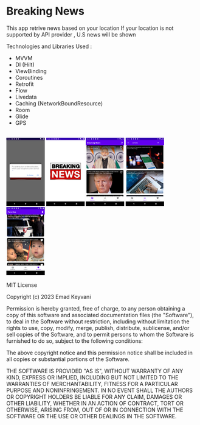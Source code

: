 # Breaking News

This app retrive news based on your location
If your location is not supported by API provider , U.S news will be shown

Technologies and Libraries Used :
<br>
* MVVM
* DI (Hilt)
* ViewBinding
* Coroutines
* Retrofit
* Flow
* Livedata
* Caching (NetworkBoundResource)
* Room
* Glide
* GPS


<br>

<img alt="emadkeyvani Breaking_News" src="/screenshots/01.png" width="20%">
<img alt="emadkeyvani Breaking_News" src="/screenshots/02.png" width="20%">
<img alt="emadkeyvani Breaking_News" src="/screenshots/03.png" width="20%">
<img alt="emadkeyvani Breaking_News" src="/screenshots/04.png" width="20%">
<img alt="emadkeyvani Breaking_News" src="/screenshots/05.png" width="20%">


<br>

MIT License
<br>

Copyright (c) 2023 Emad Keyvani
<br>

Permission is hereby granted, free of charge, to any person obtaining a copy of this software and associated documentation files (the "Software"), to deal in the Software without restriction, including without limitation the rights to use, copy, modify, merge, publish, distribute, sublicense, and/or sell copies of the Software, and to permit persons to whom the Software is furnished to do so, subject to the following conditions:
<br>

The above copyright notice and this permission notice shall be included in all copies or substantial portions of the Software.
<br>

THE SOFTWARE IS PROVIDED "AS IS", WITHOUT WARRANTY OF ANY KIND, EXPRESS OR IMPLIED, INCLUDING BUT NOT LIMITED TO THE WARRANTIES OF MERCHANTABILITY, FITNESS FOR A PARTICULAR PURPOSE AND NONINFRINGEMENT. IN NO EVENT SHALL THE AUTHORS OR COPYRIGHT HOLDERS BE LIABLE FOR ANY CLAIM, DAMAGES OR OTHER LIABILITY, WHETHER IN AN ACTION OF CONTRACT, TORT OR OTHERWISE, ARISING FROM, OUT OF OR IN CONNECTION WITH THE SOFTWARE OR THE USE OR OTHER DEALINGS IN THE SOFTWARE.

